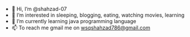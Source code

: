 - 👋 Hi, I’m @shahzad-07
- 👀 I’m interested in sleeping, blogging, eating, watching movies, learning
- 🌱 I’m currently learning java programming language
- 📫 To reach me gmail me on wsqshahzad786@gmail.com

<!---
shahzad-07/shahzad-07 is a ✨ special ✨ repository because its `README.md` (this file) appears on your GitHub profile.
You can click the Preview link to take a look at your changes.
--->
